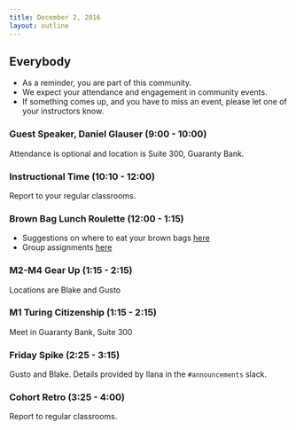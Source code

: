```yaml
---
title: December 2, 2016
layout: outline
---
```


## Everybody

- As a reminder, you are part of this community.
- We expect your attendance and engagement in community events.
- If something comes up, and you have to miss an event, please let one of your instructors know.

### Guest Speaker, Daniel Glauser (9:00 - 10:00)

Attendance is optional and location is Suite 300, Guaranty Bank.

### Instructional Time (10:10 - 12:00)
Report to your regular classrooms.

### Brown Bag Lunch Roulette (12:00 - 1:15)

* Suggestions on where to eat your brown bags [here](https://www.google.com/maps/d/viewer?mid=1TSz9u-SZ2gefWm4j6Fochl_TjJk&ll=39.742277467616894%2C-104.99754389999998&z=15)
* Group assignments [here](https://github.com/turingschool/interdisciplinary-planning/blob/master/groups/20161202.markdown)

### M2-M4 Gear Up (1:15 - 2:15)
Locations are Blake and Gusto

### M1 Turing Citizenship (1:15 - 2:15)
Meet in Guaranty Bank, Suite 300

### Friday Spike (2:25 - 3:15)
Gusto and Blake. Details provided by Ilana in the `#announcements` slack.

### Cohort Retro (3:25 - 4:00)
Report to regular classrooms.
